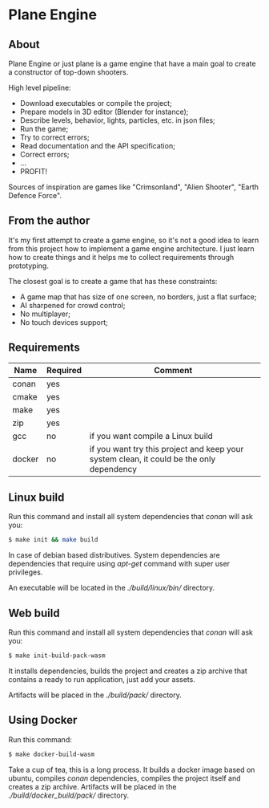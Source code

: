 # Plane Engine

## About

Plane Engine or just plane is a game engine that
have a main goal to create a constructor of
top-down shooters.

High level pipeline:

* Download executables or compile the project;
* Prepare models in 3D editor (Blender for
  instance);
* Describe levels, behavior, lights, particles,
  etc. in json files;
* Run the game;
* Try to correct errors;
* Read documentation and the API specification;
* Correct errors;
* ...
* PROFIT!

Sources of inspiration are games like
"Crimsonland", "Alien Shooter", "Earth Defence
Force".

## From the author

It's my first attempt to create a game engine, so
it's not a good idea to learn from this project
how to implement a game engine architecture. I
just learn how to create things and it helps me to
collect requirements through prototyping.

The closest goal is to create a game that has
these constraints:

* A game map that has size of one screen, no
  borders, just a flat surface;
* AI sharpened for crowd control;
* No multiplayer;
* No touch devices support;

## Requirements

| Name | Required | Comment |
| ---- | -------- | ------- |
| conan | yes | |
| cmake | yes | |
| make | yes | |
| zip | yes | |
| gcc | no | if you want compile a Linux build |
| docker | no | if you want try this project and keep your system clean, it could be the only dependency |


## Linux build

Run this command and install all system
dependencies that _conan_ will ask you:

```sh
$ make init && make build
```

In case of debian based distributives. System
dependencies are dependencies that require using
_apt-get_ command with super user privileges.

An executable will be located in the
_./build/linux/bin/_ directory.


## Web build

Run this command and install all system
dependencies that _conan_ will ask you:

```sh
$ make init-build-pack-wasm
```
It installs dependencies, builds the project and creates
a zip archive that contains a ready to run application,
just add your assets.

Artifacts will be placed in the _./build/pack/_ directory.


## Using Docker

Run this command:

```sh
$ make docker-build-wasm
```
Take a cup of tea, this is a long process. It
builds a docker image based on ubuntu, compiles
_conan_ dependencies, compiles the project itself
and creates a zip archive. Artifacts will be
placed in the _./build/docker_build/pack/_
directory.
